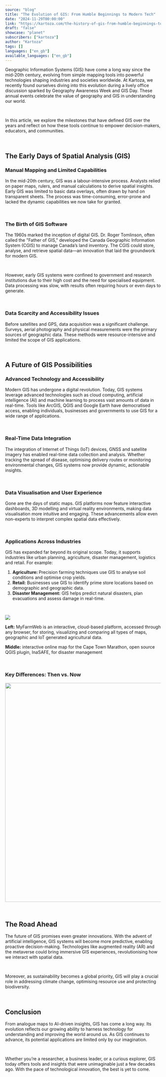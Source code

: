 ```yaml
---
source: "blog"
title: "The Evolution of GIS: From Humble Beginnings to Modern Tech"
date: "2024-11-29T00:00:00"
link: "https://kartoza.com/the-history-of-gis-from-humble-beginnings-to-high-tech-solutions"
draft: "false"
showcase: "planet"
subscribers: ["kartoza"]
author: "Kartoza"
tags: []
languages: ["en_gb"]
available_languages: ["en_gb"]
---
```


<div class="ql-editor read-mode"><p>Geographic Information Systems (GIS) have come a long way since the mid-20th century, evolving from simple mapping tools into powerful technologies shaping industries and societies worldwide. At Kartoza, we recently found ourselves diving into this evolution during a lively office discussion sparked by Geography Awareness Week and GIS Day. These annual events celebrate the value of geography and GIS in understanding our world.</p><p><br /></p><p>In this article, we explore the milestones that have defined GIS over the years and reflect on how these tools continue to empower decision-makers, educators, and communities.</p><p><br /></p><h2>The Early Days of Spatial Analysis (GIS)</h2><h3>Manual Mapping and Limited Capabilities</h3><p>In the mid-20th century, GIS was a labour-intensive process. Analysts relied on paper maps, rulers, and manual calculations to derive spatial insights. Early GIS was limited to basic data overlays, often drawn by hand on transparent sheets. The process was time-consuming, error-prone and lacked the dynamic capabilities we now take for granted.</p><p><br /></p><h3>The Birth of GIS Software</h3><p>The 1960s marked the inception of digital GIS. Dr. Roger Tomlinson, often called the "Father of GIS," developed the Canada Geographic Information System (CGIS) to manage Canada’s land inventory. The CGIS could store, analyse, and retrieve spatial data—an innovation that laid the groundwork for modern GIS.</p><p><br /></p><p>However, early GIS systems were confined to government and research institutions due to their high cost and the need for specialised equipment. Data processing was slow, with results often requiring hours or even days to generate.</p><p><br /></p><h3>Data Scarcity and Accessibility Issues</h3><p>Before satellites and GPS, data acquisition was a significant challenge. Surveys, aerial photography and physical measurements were the primary sources of geographic data. These methods were resource-intensive and limited the scope of GIS applications.</p><p><br /></p><h2>A Future of GIS Possibilities</h2><h3>Advanced Technology and Accessibility</h3><p>Modern GIS has undergone a digital revolution. Today, GIS systems leverage advanced technologies such as cloud computing, artificial intelligence (AI) and machine learning to process vast amounts of data in real-time. Tools like ArcGIS, QGIS and Google Earth have democratised access, enabling individuals, businesses and governments to use GIS for a wide range of applications.</p><p><br /></p><h3>Real-Time Data Integration</h3><p>The integration of Internet of Things (IoT) devices, GNSS and satellite imagery has enabled real-time data collection and analysis. Whether tracking the spread of disease, optimising delivery routes or monitoring environmental changes, GIS systems now provide dynamic, actionable insights.</p><p><br /></p><h3>Data Visualisation and User Experience</h3><p>Gone are the days of static maps. GIS platforms now feature interactive dashboards, 3D modelling and virtual reality environments, making data visualisation more intuitive and engaging. These advancements allow even non-experts to interpret complex spatial data effectively.</p><p><br /></p><h3>Applications Across Industries</h3><p>GIS has expanded far beyond its original scope. Today, it supports industries like urban planning, agriculture, disaster management, logistics and retail. For example:</p><ol><li><span class="ql-ui" contenteditable="false"></span><strong>Agriculture: </strong>Precision farming techniques use GIS to analyse soil conditions and optimise crop yields.</li><li><span class="ql-ui" contenteditable="false"></span><strong>Retail:</strong> Businesses use GIS to identify prime store locations based on demographic and geographic data.</li><li><span class="ql-ui" contenteditable="false"></span><strong>Disaster Management:</strong> GIS helps predict natural disasters, plan evacuations and assess damage in real-time.</li></ol><p><br /></p><p><img src="https://kartoza.com/files/JjbDSzu.png" /></p><p><strong>Left:</strong> MyFarmWeb is an interactive, cloud-based platform, accessed through any browser, for storing, visualizing and comparing all types of maps, geographic and IoT generated agricultural data.</p><p><strong>Middle:</strong> interactive online map for the Cape Town Marathon, open source QGIS plugin, InaSAFE, for disaster management</p><p><br /></p><h3>Key Differences: Then vs. Now</h3><p><img src="https://kartoza.com/files/XABFILv.png" width="709" /></p><p><br /></p><h2>The Road Ahead</h2><p>The future of GIS promises even greater innovations. With the advent of artificial intelligence, GIS systems will become more predictive, enabling proactive decision-making. Technologies like augmented reality (AR) and the metaverse could bring immersive GIS experiences, revolutionising how we interact with spatial data.</p><p><br /></p><p>Moreover, as sustainability becomes a global priority, GIS will play a crucial role in addressing climate change, optimising resource use and protecting biodiversity.</p><p><br /></p><h2>Conclusion</h2><p>From analogue maps to AI-driven insights, GIS has come a long way. Its evolution reflects our growing ability to harness technology for understanding and improving the world around us. As GIS continues to advance, its potential applications are limited only by our imagination.</p><p><br /></p><p>Whether you’re a researcher, a business leader, or a curious explorer, GIS today offers tools and insights that were unimaginable just a few decades ago. With the pace of technological innovation, the best is yet to come.</p></div>
